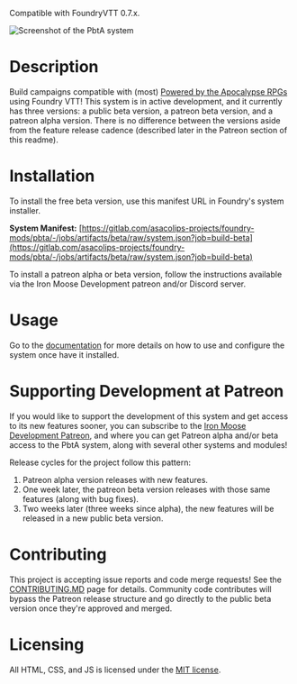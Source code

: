 Compatible with FoundryVTT 0.7.x.

![Screenshot of the PbtA system](https://mattsmithin-files.s3.amazonaws.com/pbta-system.png)

# Description

Build campaigns compatible with (most) [Powered by the Apocalypse RPGs](http://apocalypse-world.com/pbta/) using Foundry VTT! This system is in active development, and it currently has three versions: a public beta version, a patreon beta version, and a patreon alpha version. There is no difference between the versions aside from the feature release cadence (described later in the Patreon section of this readme).

# Installation

To install the free beta version, use this manifest URL in Foundry's system installer.

**System Manifest:** [https://gitlab.com/asacolips-projects/foundry-mods/pbta/-/jobs/artifacts/beta/raw/system.json?job=build-beta](https://gitlab.com/asacolips-projects/foundry-mods/pbta/-/jobs/artifacts/beta/raw/system.json?job=build-beta)

To install a patreon alpha or beta version, follow the instructions available via the Iron Moose Development patreon and/or Discord server.

# Usage

Go to the [documentation](https://asacolips.gitbook.io/pbta-system/) for more details on how to use and configure the system once have it installed.

# Supporting Development at Patreon

If you would like to support the development of this system and get access to its new features sooner, you can subscribe to the [Iron Moose Development Patreon](https://www.patreon.com/ironmoose), and where you can get Patreon alpha and/or beta access to the PbtA system, along with several other systems and modules!

Release cycles for the project follow this pattern:

1. Patreon alpha version releases with new features.
2. One week later, the patreon beta version releases with those same features (along with bug fixes).
3. Two weeks later (three weeks since alpha), the new features will be released in a new public beta version.

# Contributing

This project is accepting issue reports and code merge requests! See the [CONTRIBUTING.MD](https://gitlab.com/asacolips-projects/foundry-mods/pbta/-/blob/beta/CONTRIBUTING.md) page for details. Community code contributes will bypass the Patreon release structure and go directly to the public beta version once they're approved and merged.

# Licensing

All HTML, CSS, and JS is licensed under the [MIT license](https://gitlab.com/asacolips-projects/foundry-mods/dungeonworld/-/raw/master/LICENSE.txt).
